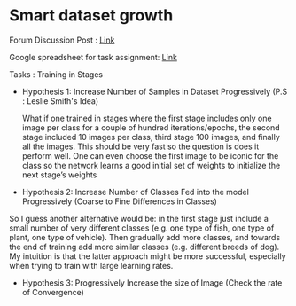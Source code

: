# Smart dataset growth

Forum Discussion Post : [Link](http://forums.fast.ai/t/research-collaboration-opportunity-with-leslie-smith/16454/34)



Google spreadsheet for task assignment:  [Link](https://docs.google.com/spreadsheets/d/14eH9A-CPLCjrdCFNJWBLO4t1rLgva9uvQtHuEOCacGU/edit?usp=sharing)

Tasks : Training in Stages
* Hypothesis 1: Increase Number of Samples in Dataset Progressively (P.S : Leslie Smith's Idea)

  What if one trained in stages where the first stage includes only one image per class for a couple of hundred iterations/epochs, the second stage included 10 images per class, third stage 100 images, and finally all the images. This should be very fast so the question is does it perform well. One can even choose the first image to be iconic for the class so the network learns a good initial set of weights to initialize the next stage’s weights
  
 * Hypothesis 2:  Increase Number of Classes Fed into the model Progressively (Coarse to Fine Differences in Classes)
 
 So I guess another alternative would be: in the first stage just include a small number of very different classes (e.g. one type of fish, one type of plant, one type of vehicle). Then gradually add more classes, and towards the end of training add more similar classes (e.g. different breeds of dog). My intuition is that the latter approach might be more successful, especially when trying to train with large learning rates.

* Hypothesis 3: Progressively Increase the size of Image (Check the rate of Convergence)

